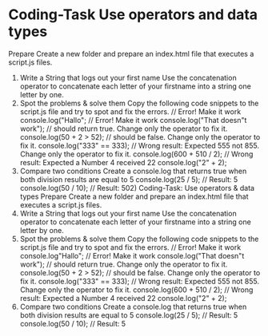 # Coding-Task Use operators and data types

Prepare
Create a new folder and prepare an index.html file that executes a script.js files.

1. Write a String that logs out your first name
   Use the concatenation operator to concatenate each letter of your firstname into a string one letter by one.
2. Spot the problems & solve them
   Copy the following code snippets to the script.js file and try to spot and fix the errors.
   // Error! Make it work
   console.log("Hallo";
   // Error! Make it work
   console.log("That doesn"t work");
   // should return true. Change only the operator to fix it.
   console.log(50 + 2 > 52);
   // should be false. Change only the operator to fix it.
   console.log("333" == 333);
   // Wrong result: Expected 555 not 855. Change only the operator to fix it.
   console.log(600 + 510 / 2);
   // Wrong result: Expected a Number 4 received 22
   console.log("2" + 2);
3. Compare two conditions
   Create a console.log that returns true when both division results are equal to 5
   console.log(25 / 5); // Result: 5
   console.log(50 / 10); // Result: 502) Coding-Task: Use operators & data types
   Prepare
   Create a new folder and prepare an index.html file that executes a script.js files.
4. Write a String that logs out your first name
   Use the concatenation operator to concatenate each letter of your firstname into a string one letter by one.
5. Spot the problems & solve them
   Copy the following code snippets to the script.js file and try to spot and fix the errors.
   // Error! Make it work
   console.log"Hallo";
   // Error! Make it work
   console.log("That doesn"t work");
   // should return true. Change only the operator to fix it.
   console.log(50 + 2 > 52);
   // should be false. Change only the operator to fix it.
   console.log("333" == 333);
   // Wrong result: Expected 555 not 855. Change only the operator to fix it.
   console.log(600 + 510 / 2);
   // Wrong result: Expected a Number 4 received 22
   console.log("2" + 2);
6. Compare two conditions
   Create a console.log that returns true when both division results are equal to 5
   console.log(25 / 5); // Result: 5
   console.log(50 / 10); // Result: 5
